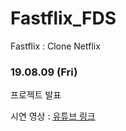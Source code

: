 # Fastflix_FDS

Fastflix : Clone Netflix

### 19.08.09 (Fri)

프로젝트 발표

시연 영상 : [유튜브 링크](https://youtu.be/WWXNPaqiq7U)
